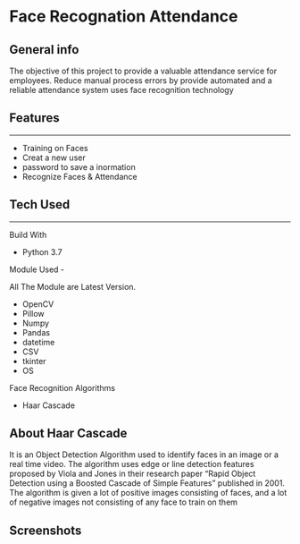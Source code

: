 # Face Recognation Attendance 

## General info
The objective of this project  to provide a valuable attendance service for employees. Reduce manual process errors by provide automated and a reliable attendance system uses face recognition technology
## Features
---------------------------
* Training on Faces
* Creat a new user
* password to save a inormation
* Recognize Faces & Attendance 

## Tech Used
--------------------------
Build With 
* Python 3.7

Module Used -

All The Module are Latest Version.
* OpenCV 
* Pillow
* Numpy
* Pandas
* datetime
* CSV
* tkinter
* OS

Face Recognition Algorithms
* Haar Cascade

## About Haar Cascade
It is an Object Detection Algorithm used to identify faces in an image or a real time video. The algorithm uses edge or line detection features proposed by Viola and Jones in their research paper “Rapid Object Detection using a Boosted Cascade of Simple Features” published in 2001. The algorithm is given a lot of positive images consisting of faces, and a lot of negative images not consisting of any face to train on them

## Screenshots

